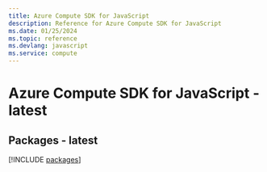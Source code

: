 ```yaml
---
title: Azure Compute SDK for JavaScript
description: Reference for Azure Compute SDK for JavaScript
ms.date: 01/25/2024
ms.topic: reference
ms.devlang: javascript
ms.service: compute
---
```

# Azure Compute SDK for JavaScript - latest
## Packages - latest
[!INCLUDE [packages](compute-index.md)]
